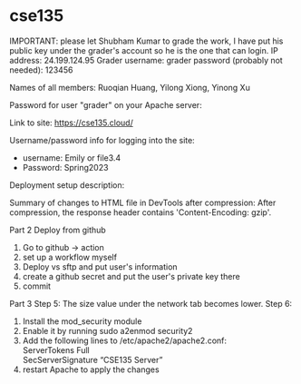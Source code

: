 # cse135

IMPORTANT: please let Shubham Kumar to grade the work, I have put his public key under the grader's account so he is the one that can login.
IP address: 24.199.124.95
Grader username: grader
password (probably not needed): 123456

Names of all members: Ruoqian Huang, Yilong Xiong, Yinong Xu

Password for user "grader" on your Apache server:

Link to site: https://cse135.cloud/

Username/password info for logging into the site:

- username: Emily or file3.4
- Password: Spring2023

Deployment setup description:

Summary of changes to HTML file in DevTools after compression:
After compression, the response header contains 'Content-Encoding: gzip'.

Part 2 Deploy from github

1. Go to github -> action
2. set up a workflow myself
3. Deploy vs sftp and put user's information
4. create a github secret and put the user's private key there
5. commit

Part 3
Step 5: The size value under the network tab becomes lower.
Step 6:

1. Install the mod_security module
2. Enable it by running sudo a2enmod security2
3. Add the following lines to /etc/apache2/apache2.conf:\
   ServerTokens Full\
   SecServerSignature “CSE135 Server”
4. restart Apache to apply the changes
